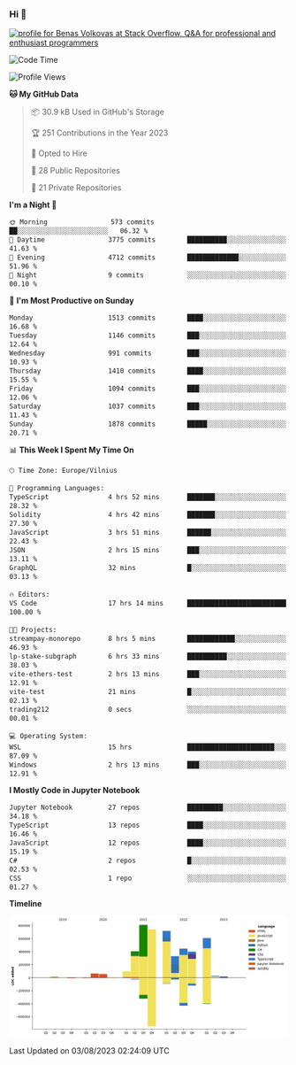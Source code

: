### Hi 👋
<a href="https://stackoverflow.com/users/14954249/benas-volkovas"><img src="https://stackoverflow.com/users/flair/14954249.png?theme=dark" width="208" height="58" alt="profile for Benas Volkovas at Stack Overflow, Q&amp;A for professional and enthusiast programmers" title="profile for Benas Volkovas at Stack Overflow, Q&amp;A for professional and enthusiast programmers"></a>

<!--START_SECTION:waka-->
![Code Time](http://img.shields.io/badge/Code%20Time-1%2C533%20hrs%2012%20mins-blue)

![Profile Views](http://img.shields.io/badge/Profile%20Views-0-blue)

**🐱 My GitHub Data** 

> 📦 30.9 kB Used in GitHub's Storage 
 > 
> 🏆 251 Contributions in the Year 2023
 > 
> 💼 Opted to Hire
 > 
> 📜 28 Public Repositories 
 > 
> 🔑 21 Private Repositories 
 > 
**I'm a Night 🦉** 

```text
🌞 Morning                573 commits         ██░░░░░░░░░░░░░░░░░░░░░░░   06.32 % 
🌆 Daytime                3775 commits        ██████████░░░░░░░░░░░░░░░   41.63 % 
🌃 Evening                4712 commits        █████████████░░░░░░░░░░░░   51.96 % 
🌙 Night                  9 commits           ░░░░░░░░░░░░░░░░░░░░░░░░░   00.10 % 
```
📅 **I'm Most Productive on Sunday** 

```text
Monday                   1513 commits        ████░░░░░░░░░░░░░░░░░░░░░   16.68 % 
Tuesday                  1146 commits        ███░░░░░░░░░░░░░░░░░░░░░░   12.64 % 
Wednesday                991 commits         ███░░░░░░░░░░░░░░░░░░░░░░   10.93 % 
Thursday                 1410 commits        ████░░░░░░░░░░░░░░░░░░░░░   15.55 % 
Friday                   1094 commits        ███░░░░░░░░░░░░░░░░░░░░░░   12.06 % 
Saturday                 1037 commits        ███░░░░░░░░░░░░░░░░░░░░░░   11.43 % 
Sunday                   1878 commits        █████░░░░░░░░░░░░░░░░░░░░   20.71 % 
```


📊 **This Week I Spent My Time On** 

```text
🕑︎ Time Zone: Europe/Vilnius

💬 Programming Languages: 
TypeScript               4 hrs 52 mins       ███████░░░░░░░░░░░░░░░░░░   28.32 % 
Solidity                 4 hrs 42 mins       ███████░░░░░░░░░░░░░░░░░░   27.30 % 
JavaScript               3 hrs 51 mins       ██████░░░░░░░░░░░░░░░░░░░   22.43 % 
JSON                     2 hrs 15 mins       ███░░░░░░░░░░░░░░░░░░░░░░   13.11 % 
GraphQL                  32 mins             █░░░░░░░░░░░░░░░░░░░░░░░░   03.13 % 

🔥 Editors: 
VS Code                  17 hrs 14 mins      █████████████████████████   100.00 % 

🐱‍💻 Projects: 
streampay-monorepo       8 hrs 5 mins        ████████████░░░░░░░░░░░░░   46.93 % 
lp-stake-subgraph        6 hrs 33 mins       ██████████░░░░░░░░░░░░░░░   38.03 % 
vite-ethers-test         2 hrs 13 mins       ███░░░░░░░░░░░░░░░░░░░░░░   12.91 % 
vite-test                21 mins             █░░░░░░░░░░░░░░░░░░░░░░░░   02.13 % 
trading212               0 secs              ░░░░░░░░░░░░░░░░░░░░░░░░░   00.01 % 

💻 Operating System: 
WSL                      15 hrs              ██████████████████████░░░   87.09 % 
Windows                  2 hrs 13 mins       ███░░░░░░░░░░░░░░░░░░░░░░   12.91 % 
```

**I Mostly Code in Jupyter Notebook** 

```text
Jupyter Notebook         27 repos            █████████░░░░░░░░░░░░░░░░   34.18 % 
TypeScript               13 repos            ████░░░░░░░░░░░░░░░░░░░░░   16.46 % 
JavaScript               12 repos            ████░░░░░░░░░░░░░░░░░░░░░   15.19 % 
C#                       2 repos             █░░░░░░░░░░░░░░░░░░░░░░░░   02.53 % 
CSS                      1 repo              ░░░░░░░░░░░░░░░░░░░░░░░░░   01.27 % 
```



**Timeline**

![Lines of Code chart](https://raw.githubusercontent.com/BenasVolkovas/BenasVolkovas/main/assets/bar_graph.png)


 Last Updated on 03/08/2023 02:24:09 UTC
<!--END_SECTION:waka-->
